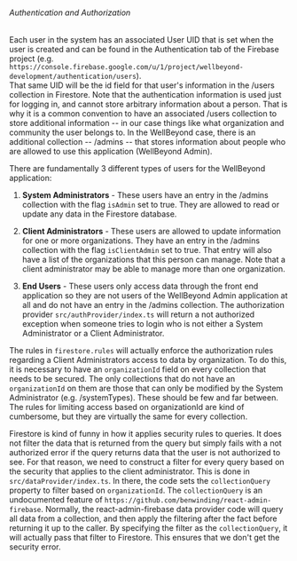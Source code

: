 ###### Authentication and Authorization

Each user in the system has an associated User UID that is set when the user is created and can be found in
the Authentication tab of the Firebase project (e.g. `https://console.firebase.google.com/u/1/project/wellbeyond-development/authentication/users`).  
That same UID will be the id field for that user's information in the /users collection in Firestore.  Note
that the authentication information is used just for logging in, and cannot store arbitrary information about
a person.  That is why it is a common convention to have an associated /users collection to store 
additional information -- in our case things like what organization and community the user belongs to.
In the WellBeyond case, there is an additional collection -- /admins -- that stores information about 
people who are allowed to use this application (WellBeyond Admin).

There are fundamentally 3 different types of users for the WellBeyond application:

1. **System Administrators** - These users have an entry in the /admins collection with 
   the flag `isAdmin` set to true.  They are allowed to read or update any data in the
   Firestore database. 
   
2. **Client Administrators** - These users are allowed to update information for one or
   more organizations.  They have an entry in the /admins collection with the flag `isClientAdmin`
   set to true.  That entry will also have a list of the organizations that this person
   can manage.  Note that a client administrator may be able to manage more than one
   organization.
   
3. **End Users** - These users only access data through the front end application
   so they are not users of the WellBeyond Admin application at all and do not have
   an entry in the /admins collection.  The authorization provider `src/authProvider/index.ts`
   will return a not authorized exception when someone tries to login who is not
   either a System Administrator or a Client Administrator.
   
The rules in `firestore.rules` will actually enforce the authorization rules regarding
a Client Administrators access to data by organization.  To do this, it is necessary to
have an `organizationId` field on every collection that needs to be secured.  The only
collections that do not have an `organizationId` on them are those that can only
be modified by the System Administrator (e.g. /systemTypes).  These should be few
and far between.  The rules for limiting access based on organizationId are kind of
cumbersome, but they are virtually the same for every collection.

Firestore is kind of funny in how it applies security rules to queries.  It does not
filter the data that is returned from the query but simply fails with a not authorized
error if the query returns data that the user is not authorized to see.  For that reason,
we need to construct a filter for every query based on the security that applies
to the client administrator.  This is done in `src/dataProvider/index.ts`.  In there,
the code sets the `collectionQuery` property to filter based on `organizationId`. 
The `collectionQuery` is an undocumented feature of `https://github.com/benwinding/react-admin-firebase`.
Normally, the react-admin-firebase data provider code will query all data from a collection, and then
apply the filtering after the fact before returning it up to the caller.  By specifying
the filter as the `collectionQuery`, it will actually pass that filter to Firestore.  This
ensures that we don't get the security error.